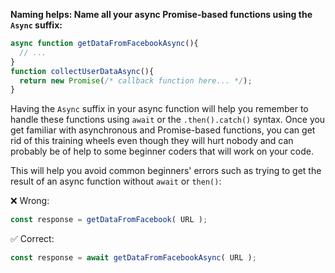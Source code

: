 **Naming helps: Name all your async Promise-based functions using the `Async` suffix:**

```js
async function getDataFromFacebookAsync(){
  // ...
}
function collectUserDataAsync(){
  return new Promise(/* callback function here... */);
}
```

Having the `Async` suffix in your async function will help you remember to handle these functions using `await` or the `.then().catch()` syntax. Once you get familiar with asynchronous and Promise-based functions, you can get rid of this training wheels even though they will hurt nobody and can probably be of help to some beginner coders that will work on your code.

This will help you avoid common beginners' errors such as trying to get the result of an async function without `await` or `then()`:

❌ Wrong:

```js
const response = getDataFromFacebook( URL );
```

✅ Correct:

```js
const response = await getDataFromFacebookAsync( URL );
```
